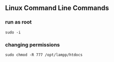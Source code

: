 ## Linux Command Line Commands

### run as root 
```
sudo -i
```

### changing permissions
```
sudo chmod -R 777 /opt/lampp/htdocs
```
